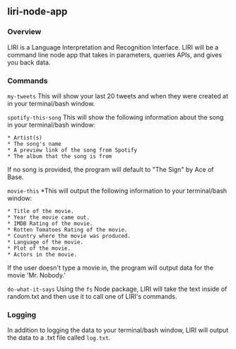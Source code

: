 ## liri-node-app

### Overview
LIRI is a Language Interpretation and Recognition Interface. LIRI will be a command line node app that takes in parameters, queries APIs, and gives you back data.

### Commands

 `my-tweets`
This will show your last 20 tweets and when they were created at in your terminal/bash window.

 `spotify-this-song`
This will show the following information about the song in your terminal/bash window:

    * Artist(s)
    * The song's name
    * A preview link of the song from Spotify
    * The album that the song is from
    
If no song is provided, the program will default to "The Sign" by Ace of Base.

 `movie-this`
*This will output the following information to your terminal/bash window:

    * Title of the movie.
    * Year the movie came out.
    * IMDB Rating of the movie.
    * Rotten Tomatoes Rating of the movie.
    * Country where the movie was produced.
    * Language of the movie.
    * Plot of the movie.
    * Actors in the movie.

If the user doesn't type a movie in, the program will output data for the movie 'Mr. Nobody.'

 `do-what-it-says`
Using the `fs` Node package, LIRI will take the text inside of random.txt and then use it to call one of LIRI's commands.

### Logging
In addition to logging the data to your terminal/bash window, LIRI will output the data to a .txt file called `log.txt`.
